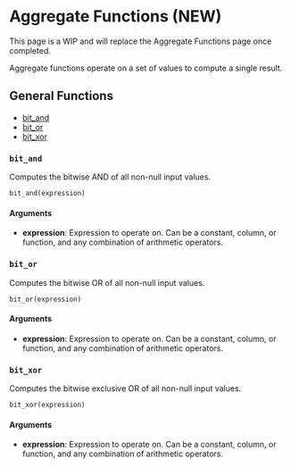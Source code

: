 



# Aggregate Functions (NEW)

This page is a WIP and will replace the Aggregate Functions page once completed.

Aggregate functions operate on a set of values to compute a single result.

## General Functions

- [bit_and](#bit_and)
- [bit_or](#bit_or)
- [bit_xor](#bit_xor)

### `bit_and`

Computes the bitwise AND of all non-null input values.

```
bit_and(expression)
```

#### Arguments

- **expression**: Expression to operate on. Can be a constant, column, or function, and any combination of arithmetic operators.

### `bit_or`

Computes the bitwise OR of all non-null input values.

```
bit_or(expression)
```

#### Arguments

- **expression**: Expression to operate on. Can be a constant, column, or function, and any combination of arithmetic operators.

### `bit_xor`

Computes the bitwise exclusive OR of all non-null input values.

```
bit_xor(expression)
```

#### Arguments

- **expression**: Expression to operate on. Can be a constant, column, or function, and any combination of arithmetic operators.
